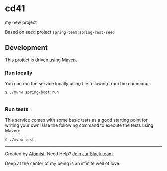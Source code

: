 # cd41   
my new project 
  
Based on seed project `spring-team:spring-rest-seed`
 
## Development        

This project is driven using [Maven][mvn]. 
 
[mvn]: https://maven.apache.org/ 

### Run locally

You can run the service locally using the following from the command:
 
```
$ ./mvnw spring-boot:run
   
```         
        
### Run tests            
 
This service comes with some basic tests as a good starting
point for writing your own.  Use the following command to execute the
tests using Maven: 

``` 
$ ./mvnw test
```

---
Created by [Atomist][atomist].
Need Help?  [Join our Slack team][slack].

[atomist]: https://www.atomist.com/
[slack]: https://join.atomist.com/

Deep at the center of my being is an infinite well of love.

